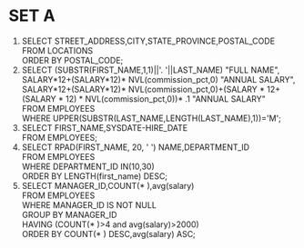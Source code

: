 # SET A
<Ol type='1'>
<li> SELECT STREET_ADDRESS,CITY,STATE_PROVINCE,POSTAL_CODE<br>
FROM LOCATIONS<br>
ORDER BY POSTAL_CODE;<br>
</li>
<li>
SELECT (SUBSTR(FIRST_NAME,1,1)||'. '||LAST_NAME) "FULL NAME", SALARY*12+(SALARY*12)*  NVL(commission_pct,0)  "ANNUAL  SALARY",<br>
SALARY*12+(SALARY*12)*   NVL(commission_pct,0)+(SALARY *   12+(SALARY   * 12) * NVL(commission_pct,0))* .1  "ANNUAL  SALARY" <br>
FROM EMPLOYEES<br>
WHERE UPPER(SUBSTR(LAST_NAME,LENGTH(LAST_NAME),1))='M';<br>
</li>
<li>
SELECT FIRST_NAME,SYSDATE-HIRE_DATE<br>
FROM EMPLOYEES;<br>
</li>
<li>SELECT RPAD(FIRST_NAME, 20, ' ') NAME,DEPARTMENT_ID<br>
FROM EMPLOYEES<br>
WHERE DEPARTMENT_ID IN(10,30)<br>
ORDER BY  LENGTH(first_name) DESC;<br>
</li>
<li>SELECT    MANAGER_ID,COUNT(* ),avg(salary)<br>
FROM  EMPLOYEES<br>
WHERE    MANAGER_ID   IS   NOT      NULL<br>
GROUP BY MANAGER_ID<br>
HAVING (COUNT(* )>4 and avg(salary)>2000) <br>
ORDER   BY COUNT(* )  DESC,avg(salary) ASC;<br>
</li>

</ol>
